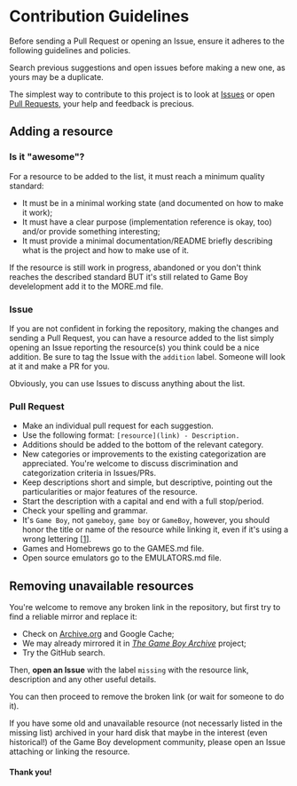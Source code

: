 # Contribution Guidelines

Before sending a Pull Request or opening an Issue, ensure it adheres to the following guidelines and policies.

Search previous suggestions and open issues before making a new one, as yours may be a duplicate.

The simplest way to contribute to this project is to look at [Issues](https://github.com/avivace/awesome-gbdev/issues) or open [Pull Requests](https://github.com/avivace/awesome-gbdev/pulls), your help and feedback is precious.

## Adding a resource

### Is it "awesome"?

For a resource to be added to the list, it must reach a minimum quality standard:

- It must be in a minimal working state (and documented on how to make it work);
- It must have a clear purpose (implementation reference is okay, too) and/or provide something interesting;
- It must provide a minimal documentation/README briefly describing what is the project and how to make use of it.

If the resource is still work in progress, abandoned or you don't think reaches the described standard BUT it's still related to Game Boy develelopment add it to the MORE.md file.

### Issue

If you are not confident in forking the repository, making the changes and sending a Pull Request, you can have a resource added to the list simply opening an Issue reporting the resource(s) you think could be a nice addition. Be sure to tag the Issue with the `addition` label. Someone will look at it and make a PR for you.

Obviously, you can use Issues to discuss anything about the list.


### Pull Request

- Make an individual pull request for each suggestion.
- Use the following format: `[resource](link) - Description.`
- Additions should be added to the bottom of the relevant category.
- New categories or improvements to the existing categorization are appreciated. You're welcome to discuss discrimination and categorization criteria in Issues/PRs.
- Keep descriptions short and simple, but descriptive, pointing out the particularities or major features of the resource.
- Start the description with a capital and end with a full stop/period.
- Check your spelling and grammar.
- It's `Game Boy`, not `gameboy`, `game boy` or `GameBoy`, however, you should honor the title or name of the resource while linking it, even if it's using a wrong lettering \[[1](https://github.com/avivace/awesome-gbdev/issues/34)\].
- Games and Homebrews go to the GAMES.md file.
- Open source emulators go to the EMULATORS.md file.

## Removing unavailable resources

You're welcome to remove any broken link in the repository, but first try to find a reliable mirror and replace it:

- Check on [Archive.org](https://archive.org/) and Google Cache;
- We may already mirrored it in [*The Game Boy Archive*](https://github.com/gb-archive/core) project;
- Try the GitHub search.

Then, **open an Issue** with the label `missing` with the resource link, description and any other useful details.

You can then proceed to remove the broken link (or wait for someone to do it).

If you have some old and unavailable resource (not necessarly listed in the missing list) archived in your hard disk that maybe in the interest (even historical!) of the Game Boy development community, please open an Issue attaching or linking the resource.

#### Thank you!
